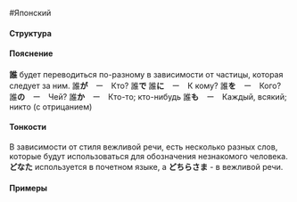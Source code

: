 #Японский 
#### Структура



#### Пояснение
**誰** будет переводиться по-разному в зависимости от частицы, которая следует за ним.
誰**が**　ー　Кто?
誰**で**
誰**に**　ー　К кому?
誰**を**　ー　Кого?
誰**の**　ー　Чей?
誰**か**　ー　Кто-то; кто-нибудь
誰**も**　ー　Каждый, всякий; никто (с отрицанием)
#### Тонкости
В зависимости от стиля вежливой речи, есть несколько разных слов, которые будут использоваться для обозначения незнакомого человека. 
**どなた** используется в почетном языке, а **どちらさま** - в вежливой речи.
#### Примеры